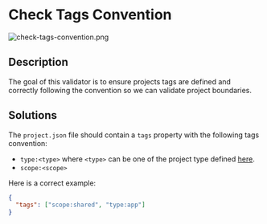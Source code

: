 # Check Tags Convention
![check-tags-convention.png](../../../../docs/images/check-tags-convention.png)

## Description
The goal of this validator is to ensure projects tags are defined and correctly following the convention so we can validate project boundaries.

## Solutions
The `project.json` file should contain a `tags` property with the following tags convention:

- `type:<type>` where `<type>` can be one of the project type defined [here](../check-project-convention/README.md).
- `scope:<scope>`

Here is a correct example:

```json
{
  "tags": ["scope:shared", "type:app"]
}
```
